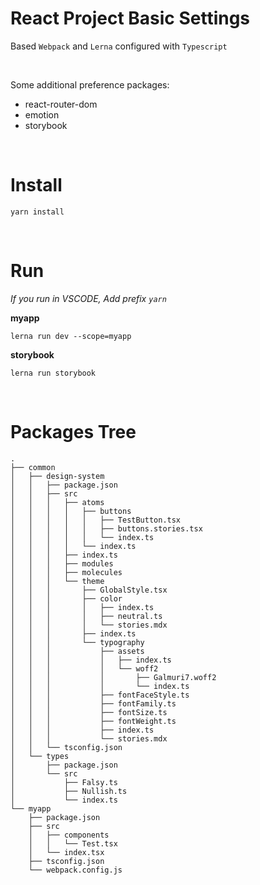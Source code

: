 # **React Project Basic Settings**

Based `Webpack` and `Lerna` configured with `Typescript`

<br />

Some additional preference packages:

- react-router-dom
- emotion
- storybook

<br />

# Install

```console
yarn install
```

<br />

# Run

_If you run in VSCODE, Add prefix `yarn`_

**myapp**

```console
lerna run dev --scope=myapp
```

**storybook**

```console
lerna run storybook
```

<br />

# Packages Tree

```text
.
├── common
│   ├── design-system
│   │   ├── package.json
│   │   ├── src
│   │   │   ├── atoms
│   │   │   │   ├── buttons
│   │   │   │   │   ├── TestButton.tsx
│   │   │   │   │   ├── buttons.stories.tsx
│   │   │   │   │   └── index.ts
│   │   │   │   └── index.ts
│   │   │   ├── index.ts
│   │   │   ├── modules
│   │   │   ├── molecules
│   │   │   └── theme
│   │   │       ├── GlobalStyle.tsx
│   │   │       ├── color
│   │   │       │   ├── index.ts
│   │   │       │   ├── neutral.ts
│   │   │       │   └── stories.mdx
│   │   │       ├── index.ts
│   │   │       └── typography
│   │   │           ├── assets
│   │   │           │   ├── index.ts
│   │   │           │   └── woff2
│   │   │           │       ├── Galmuri7.woff2
│   │   │           │       └── index.ts
│   │   │           ├── fontFaceStyle.ts
│   │   │           ├── fontFamily.ts
│   │   │           ├── fontSize.ts
│   │   │           ├── fontWeight.ts
│   │   │           ├── index.ts
│   │   │           └── stories.mdx
│   │   └── tsconfig.json
│   └── types
│       ├── package.json
│       └── src
│           ├── Falsy.ts
│           ├── Nullish.ts
│           └── index.ts
└── myapp
    ├── package.json
    ├── src
    │   ├── components
    │   │   └── Test.tsx
    │   └── index.tsx
    ├── tsconfig.json
    └── webpack.config.js
```

